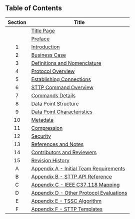 ## Table of Contents

| Section | Title |
|:-------:|---------|
|   | [Title Page](TitlePage.md) |
|   | [Preface](Preface.md) |
| 1 | [Introduction](Introduction.md) |
| 2 | [Business Case](BusinessCase.md) |
| 3 | [Definitions and Nomenclature](Definitions.md) |
| 4 | [Protocol Overview](Overview.md) |
| 5 | [Establishing Connections](EstablishingConnections.md) |
| 6 | [STTP Command Overview](CommandsAndResponses.md) |
| 7 | [Commands Details](Commands.md)   |
| 8 | [Data Point Structure](DataPointStructure.md) |
| 9 | [Data Point Characteristics](DataPointCharacteristics.md) |
| 10 | [Metadata](Metadata.md) |
| 11 | [Compression](Compression.md) |
| 12 | [Security](Security.md) |
| 13 | [References and Notes](References.md) |
| 14 | [Contributors and Reviewers](Contributors.md) |
| 15 | [Revision History](History.md) |
| A | [Appendix A - Initial Team Requirements](FunctionalRequirements.md) |
| B | [Appendix B - STTP API Reference](APIReference.md) |
| C | [Appendix C - IEEE C37.118 Mapping](IEEE_C37.118Mapping.md) |
| D | [Appendix D - Other Protocol Evaluations](OtherProtocols.md) |
| E | [Appendix E - TSSC Algorithm](TSSCAlgorithm.md) |
| F | [Appendix F - STTP Templates](Templates.md) |   
